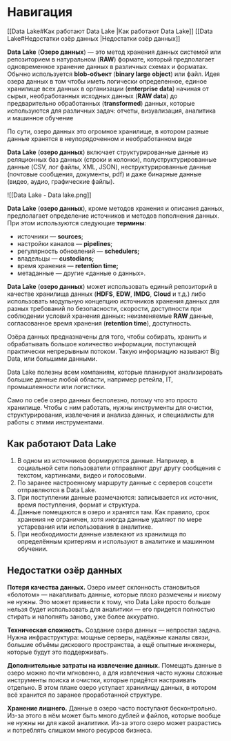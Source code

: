 # Навигация

[[Data Lake#Как работают Data Lake |Как работают Data Lake]]
[[Data Lake#Недостатки озёр данных |Недостатки озёр данных]]



**Data Lake** (**Озеро данных**) — это метод хранения данных системой или репозиторием в натуральном (**RAW**) формате, который предполагает одновременное хранение данных в различных схемах и форматах. Обычно используется **blob-объект** (**binary large object**) или файл. Идея озера данных в том чтобы иметь логически определенное, единое хранилище всех данных в организации (**enterprise data**) начиная от сырых, необработанных исходных данных (**RAW data**) до предварительно обработанных (**transformed**) данных, которые используются для различных задач: отчеты, визуализация, аналитика и машинное обучение


По сути, озеро данных это огромное хранилище, в котором разные данные хранятся в неупорядоченном и необработанном виде 

**Data Lake** (**озеро данных**) включает структурированные данные из реляционных баз данных (строки и колонки), полуструктурированные данные (CSV, лог файлы, XML, JSON), неструктурированные данные (почтовые сообщения, документы, pdf) и даже бинарные данные (видео, аудио, графические файлы).

![[Data Lake - Data lake.png]]

**Data Lake** (**озеро данных**), кроме методов хранения и описания данных, предполагает определение источников и методов пополнения данных. При этом используются следующие **термины**:

- источники — **sources**;
- настройки каналов — **pipelines**;
- регулярность обновлений — **schedulers;**
- владельцы — **custodians;**
- время хранения — **retention time;**
- метаданные — другие «данные о данных».

**Data Lake** (**озеро данных**) может использовать единый репозиторий в качестве хранилища данных (**HDFS**, **EDW**, **IMDG**, **Cloud** и т.д.) либо использовать модульную концепцию источников хранения данных для разных требований по безопасности, скорости, доступности при соблюдении условий хранения данных: неизменяемые **RAW** данные, согласованное время хранения (**retention time**), доступность.

Озёра данных предназначены для того, чтобы собирать, хранить и обрабатывать большое количество информации, поступающей практически непрерывным потоком. Такую информацию называют Big Data, или большими данными.

Data Lake полезны всем компаниям, которые планируют анализировать большие данные любой области, например ретейла, IT, промышленности или логистики.

Само по себе озеро данных бесполезно, потому что это просто хранилище. Чтобы с ним работать, нужны инструменты для очистки, структурирования, извлечения и анализа данных, и специалисты для работы с этими инструментами.

## Как работают Data Lake


1. В одном из источников формируются данные. Например, в социальной сети пользователи отправляют друг другу сообщения с текстом, картинками, видео и голосовыми.
2. По заранее настроенному маршруту данные с серверов соцсети отправляются в Data Lake.
3. При поступлении данные размечаются: записывается их источник, время поступления, формат и структура.
4. Данные помещаются в озеро и хранятся там. Как правило, срок хранения не ограничен, хотя иногда данные удаляют по мере устаревания или использования в аналитике.
5. При необходимости данные извлекают из хранилища по определённым критериям и используют в аналитике и машинном обучении.

## Недостатки озёр данных

**Потеря качества данных.** Озеро имеет склонность становиться «болотом» — накапливать данные, которые плохо размечены и никому не нужны. Это может привести к тому, что Data Lake просто больше нельзя будет использовать для аналитики — его придется полностью стирать и наполнять заново, уже более аккуратно.  
  
**Техническая сложность.** Создание озера данных — непростая задача. Нужна инфраструктура: мощные серверы, надёжные каналы связи, большие объёмы дискового пространства, а ещё опытные инженеры, которые будут это поддерживать. 
  
**Дополнительные затраты на извлечение данных.** Помещать данные в озеро можно почти мгновенно, а для извлечения часто нужны сложные инструменты поиска и очистки, которые придётся настраивать отдельно. В этом плане озеро уступает хранилищу данных, в котором всё хранится по заранее проработанной структуре.  
  
**Хранение лишнего.** Данные в озеро часто поступают бесконтрольно. Из-за этого в нём может быть много дублей и файлов, которые вообще не нужны ни для какой аналитики. Из-за этого озеро может разрастись и потреблять слишком много ресурсов бизнеса.